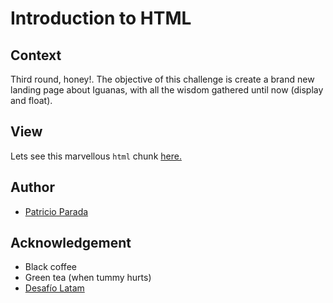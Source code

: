 # Introduction to HTML

## Context

Third round, honey!. The objective of this challenge is create a brand new landing page about Iguanas, with all the wisdom gathered until now (display and float).

## View

Lets see this marvellous `html` chunk [here.](https://pelafustan.github.io/challenge_03/)

## Author

* [Patricio Parada](https://github.com/pelafustan)

## Acknowledgement

* Black coffee
* Green tea (when tummy hurts)
* [Desafío Latam](https://desafiolatam.com)
